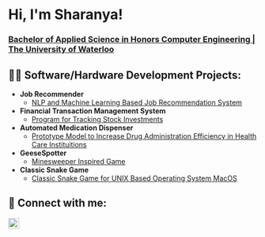 <h1>Hi, I'm Sharanya!</h1> <a href="https://www.linkedin.com/in/sharanya-basu/"><h3>Bachelor of Applied Science in Honors Computer Engineering | The University of Waterloo</h3></a>

<h2>👩‍💻 Software/Hardware Development Projects:</h2>

- <b>Job Recommender</b>
  - [NLP and Machine Learning Based Job Recommendation System](https://github.com/joshmadakor1/Package-Delivery-Pathfinding-Algorithm)
- <b>Financial Transaction Management System</b>
  - [Program for Tracking Stock Investments](https://github.com/joshmadakor1/Algorithms-Practice)
- <b>Automated Medication Dispenser	</b>
  - [Prototype Model to Increase Drug Administration Efficiency in Health Care Instituitions](https://github.com/maxlou05/ECE198)
- <b>GeeseSpotter</b>
  - [Minesweeper Inspired Game](https://github.com/SharanyaBasu/GeeseSpotter)
- <b>Classic Snake Game</b>
  - [Classic Snake Game for UNIX Based Operating System MacOS](https://github.com/joshmadakor1/Sentinel-Lab)

<h2> 🤳 Connect with me:</h2>

[<img align="left" alt="JoshMadakor | LinkedIn" width="22px" src="https://cdn.jsdelivr.net/npm/simple-icons@v3/icons/linkedin.svg" />][linkedin]

[linkedin]: https://www.linkedin.com/in/sharanya-basu/
